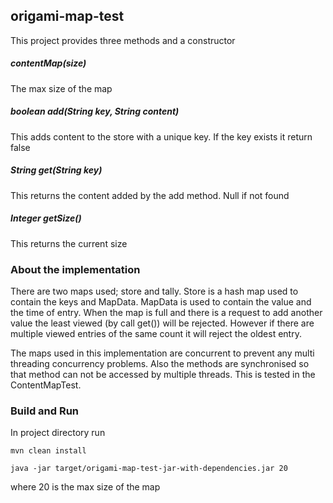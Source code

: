## origami-map-test

This project provides three methods and a constructor

##### contentMap(size)
The max size of the map

##### boolean add(String key, String content)
This adds content to the store with a unique key. If the key exists it return false

#####  String get(String key)
This returns the content added by the add method. Null if not found

##### Integer getSize()
This returns the current size


### About the implementation

There are two maps used; store and tally. Store is a hash map used to contain the keys and MapData. MapData is used to contain the value and the time of entry.
When the map is full and there is a request to add another value the least viewed (by call get()) will be rejected. However if there are multiple viewed entries of the same count it will reject the oldest entry.
 
The maps used in this implementation are concurrent to prevent any multi threading concurrency problems. Also the methods are synchronised so that method can not be accessed by multiple threads. This is tested in the ContentMapTest. 

 ### Build and Run
 In project directory run

 ```mvn clean install```
 
 ```java -jar target/origami-map-test-jar-with-dependencies.jar 20```
 
 where 20 is the max size of the map
 